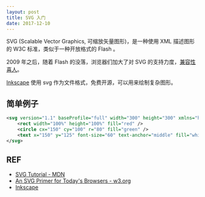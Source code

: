 ```yaml
---
layout: post
title: SVG 入门
date: 2017-12-10
---
```


SVG (Scalable Vector Graphics, 可缩放矢量图形)，是一种使用 XML 描述图形的 W3C 标准，类似于一种开放格式的 Flash 。

2009 年之后，随着 Flash 的没落，浏览器们加大了对 SVG 的支持力度，[兼容性喜人][caniuse.svg]。

[Inkscape][inkscape] 使用 svg 作为文件格式，免费开源，可以用来绘制复杂图形。

## 简单例子

```xml
<svg version="1.1" baseProfile="full" width="300" height="300" xmlns="http://www.w3.org/2000/svg">
    <rect width="100%" height="100%" fill="red" />
    <circle cx="150" cy="100" r="80" fill="green" />
    <text x="150" y="125" font-size="60" text-anchor="middle" fill="white">SVG</text>
</svg>
```

## REF

- [SVG Tutorial - MDN](https://developer.mozilla.org/en-US/docs/Web/SVG/Tutorial)
- [An SVG Primer for Today's Browsers - w3.org](https://www.w3.org/Graphics/SVG/IG/resources/svgprimer.html)
- [Inkscape][inkscape]

[caniuse.svg]: https://caniuse.com/#feat=svg
[inkscape]: https://inkscape.org/en/